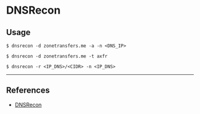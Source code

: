 # DNSRecon

## Usage

`$ dnsrecon -d zonetransfers.me -a -n <DNS_IP>`

`$ dnsrecon -d zonetransfers.me -t axfr`

`$ dnsrecon -r <IP_DNS>/<CIDR> -n <IP_DNS>`

---
## References

- [DNSRecon](https://github.com/darkoperator/dnsrecon)